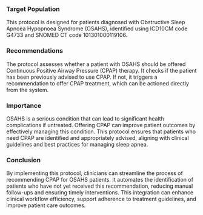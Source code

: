 ### Target Population
This protocol is designed for patients diagnosed with Obstructive Sleep Apnoea Hypopnoea Syndrome (OSAHS), identified using ICD10CM code G4733 and SNOMED CT code 101301000119106.
### Recommendations
The protocol assesses whether a patient with OSAHS should be offered Continuous Positive Airway Pressure (CPAP) therapy. It checks if the patient has been previously advised to use CPAP. If not, it triggers a recommendation to offer CPAP treatment, which can be actioned directly from the system.
### Importance
OSAHS is a serious condition that can lead to significant health complications if untreated. Offering CPAP can improve patient outcomes by effectively managing this condition. This protocol ensures that patients who need CPAP are identified and appropriately advised, aligning with clinical guidelines and best practices for managing sleep apnea.
### Conclusion
By implementing this protocol, clinicians can streamline the process of recommending CPAP for OSAHS patients. It automates the identification of patients who have not yet received this recommendation, reducing manual follow-ups and ensuring timely interventions. This integration can enhance clinical workflow efficiency, support adherence to treatment guidelines, and improve patient care outcomes.
